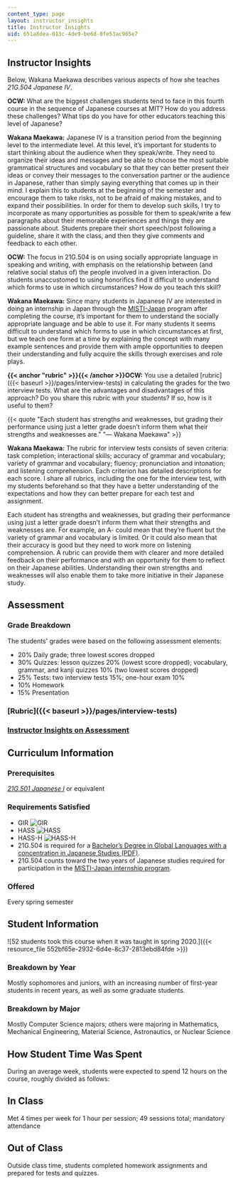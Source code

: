 ```yaml
---
content_type: page
layout: instructor_insights
title: Instructor Insights
uid: 651a8dea-013c-4de9-be6d-0fe53ac965e7
---
```


Instructor Insights
-------------------

Below, Wakana Maekawa describes various aspects of how she teaches _21G.504 Japanese IV_.

**OCW:** What are the biggest challenges students tend to face in this fourth course in the sequence of Japanese courses at MIT? How do you address these challenges? What tips do you have for other educators teaching this level of Japanese?

**Wakana Maekawa:** Japanese IV is a transition period from the beginning level to the intermediate level. At this level, it’s important for students to start thinking about the audience when they speak/write. They need to organize their ideas and messages and be able to choose the most suitable grammatical structures and vocabulary so that they can better present their ideas or convey their messages to the conversation partner or the audience in Japanese, rather than simply saying everything that comes up in their mind. I explain this to students at the beginning of the semester and encourage them to take risks, not to be afraid of making mistakes, and to expand their possibilities. In order for them to develop such skills, I try to incorporate as many opportunities as possible for them to speak/write a few paragraphs about their memorable experiences and things they are passionate about. Students prepare their short speech/post following a guideline, share it with the class, and then they give comments and feedback to each other.

**OCW:** The focus in 21G.504 is on using socially appropriate language in speaking and writing, with emphasis on the relationship between (and relative social status of) the people involved in a given interaction. Do students unaccustomed to using honorifics find it difficult to understand which forms to use in which circumstances? How do you teach this skill?

**Wakana Maekawa:** Since many students in Japanese IV are interested in doing an internship in Japan through the [MISTI-Japan](https://misti.mit.edu/mit-japan) program after completing the course, it’s important for them to understand the socially appropriate language and be able to use it. For many students it seems difficult to understand which forms to use in which circumstances at first, but we teach one form at a time by explaining the concept with many example sentences and provide them with ample opportunities to deepen their understanding and fully acquire the skills through exercises and role plays.

**{{< anchor "rubric" >}}{{< /anchor >}}OCW:** You use a detailed [rubric]({{< baseurl >}}/pages/interview-tests) in calculating the grades for the two interview tests. What are the advantages and disadvantages of this approach? Do you share this rubric with your students? If so, how is it useful to them?

{{< quote "Each student has strengths and weaknesses, but grading their performance using just a letter grade doesn’t inform them what their strengths and weaknesses are." "— Wakana Maekawa" >}}

**Wakana Maekawa:** The rubric for interview tests consists of seven criteria: task completion; interactional skills; accuracy of grammar and vocabulary; variety of grammar and vocabulary; fluency; pronunciation and intonation; and listening comprehension. Each criterion has detailed descriptions for each score. I share all rubrics, including the one for the interview test, with my students beforehand so that they have a better understanding of the expectations and how they can better prepare for each test and assignment.

Each student has strengths and weaknesses, but grading their performance using just a letter grade doesn’t inform them what their strengths and weaknesses are. For example, an A- could mean that they’re fluent but the variety of grammar and vocabulary is limited. Or it could also mean that their accuracy is good but they need to work more on listening comprehension. A rubric can provide them with clearer and more detailed feedback on their performance and with an opportunity for them to reflect on their Japanese abilities. Understanding their own strengths and weaknesses will also enable them to take more initiative in their Japanese study.

Assessment
----------

### Grade Breakdown

The students' grades were based on the following assessment elements:

- 20% Daily grade; three lowest scores dropped
- 30% Quizzes: lesson quizzes 20% (lowest score dropped); vocabulary, grammar, and kanji quizzes 10% (two lowest scores dropped)
- 25% Tests: two interview tests 15%; one-hour exam 10%
- 10% Homework
- 15% Presentation
  

### [Rubric]({{< baseurl >}}/pages/interview-tests)

### [Instructor Insights on Assessment](#rubric)

Curriculum Information
----------------------

### Prerequisites

[_21G.501 Japanese I_](/courses/21g-501-japanese-i-fall-2019) or equivalent

### Requirements Satisfied

*   GIR ![GIR](/images/educator/icon-question-gir.png)
*   HASS ![HASS](/images/educator/icon-question-hass.png)
*   HASS-H ![HASS-H](/images/educator/icon-question-hass-h.png)
*   21G.504 is required for a [Bachelor’s Degree in Global Languages with a concentration in Japanese Studies (PDF)](https://mitgsl.mit.edu/sites/default/files/JapaneseSmSpring21_0.pdf).
*   21G.504 counts toward the two years of Japanese studies required for participation in the [MISTI-Japan internship program](https://misti.mit.edu/mit-japan).

### Offered

Every spring semester

Student Information
-------------------

![52 students took this course when it was taught in spring 2020.]({{< resource_file 552bf65e-2932-6d4e-8c37-2813ebd84fde >}})

### Breakdown by Year

Mostly sophomores and juniors, with an increasing number of first-year students in recent years, as well as some graduate students.

### Breakdown by Major

Mostly Computer Science majors; others were majoring in Mathematics, Mechanical Engineering, Material Science, Astronautics, or Nuclear Science

How Student Time Was Spent
--------------------------

During an average week, students were expected to spend 12 hours on the course, roughly divided as follows:

In Class
--------

Met 4 times per week for 1 hour per session; 49 sessions total; mandatory attendance

Out of Class
------------

Outside class time, students completed homework assignments and prepared for tests and quizzes.
